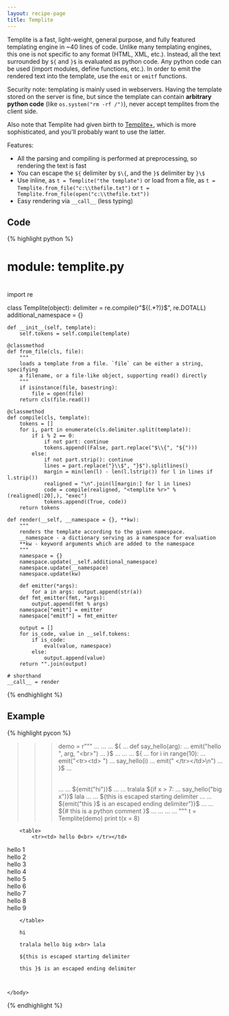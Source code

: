 ```yaml
---
layout: recipe-page
title: Templite
---
```


Templite is a fast, light-weight, general purpose, and fully featured templating engine in ~40 
lines of code. Unlike many templating engines, this one is not specific to any format (HTML, XML, 
etc.). Instead, all the text surrounded by `${` and `}$` is evaluated as python code. 
Any python code can be used (import modules, define functions, etc.). In order to emit the rendered 
text into the template, use the `emit` or `emitf` functions. 

Security note: templating is mainly used in webservers. Having the template stored on the server 
is fine, but since the template can contain **arbitrary python code** (like `os.system("rm -rf /")`),
never accept templites from the client side.

Also note that Templite had given birth to [Templite+](http://www.joonis.de/content/TemplitePythonTemplatingEngine),
which is more sophisticated, and you'll probably want to use the latter. 

Features:

*   All the parsing and compiling is performed at preprocessing, so rendering the text is fast
*   You can escape the `${` delimiter by `$\{`, and the `}$` delimiter by `}\$`
*   Use inline, as `t = Templite("the template")` or load from a file, as 
    `t = Templite.from_file("c:\\thefile.txt")` or `t = Templite.from_file(open("c:\\thefile.txt"))`
*   Easy rendering via `__call__` (less typing)

## Code ##

{% highlight python %}
#
# module: templite.py
#
import re

class Templite(object):
    delimiter = re.compile(r"\$\{(.*?)\}\$", re.DOTALL)
    additional_namespace = {}
    
    def __init__(self, template):
        self.tokens = self.compile(template)
    
    @classmethod
    def from_file(cls, file):
        """
        loads a template from a file. `file` can be either a string, specifying
        a filename, or a file-like object, supporting read() directly
        """
        if isinstance(file, basestring):
            file = open(file)
        return cls(file.read())
    
    @classmethod
    def compile(cls, template):
        tokens = []
        for i, part in enumerate(cls.delimiter.split(template)):
            if i % 2 == 0:
                if not part: continue
                tokens.append((False, part.replace("$\\{", "${")))
            else:
                if not part.strip(): continue
                lines = part.replace("}\\$", "}$").splitlines()
                margin = min(len(l) - len(l.lstrip()) for l in lines if l.strip())
                realigned = "\n".join(l[margin:] for l in lines)
                code = compile(realigned, "<templite %r>" % (realigned[:20],), "exec")
                tokens.append((True, code))
        return tokens
    
    def render(__self, __namespace = {}, **kw):
        """
        renders the template according to the given namespace. 
        __namespace - a dictionary serving as a namespace for evaluation
        **kw - keyword arguments which are added to the namespace
        """
        namespace = {}
        namespace.update(__self.additional_namespace)
        namespace.update(__namespace)
        namespace.update(kw)
        
        def emitter(*args):
            for a in args: output.append(str(a))
        def fmt_emitter(fmt, *args):
            output.append(fmt % args)
        namespace["emit"] = emitter
        namespace["emitf"] = fmt_emitter
        
        output = []
        for is_code, value in __self.tokens:
            if is_code:
                eval(value, namespace)
            else:
                output.append(value)
        return "".join(output)
    
    # shorthand
    __call__ = render
{% endhighlight %}

## Example ##

{% highlight pycon %}
>>> demo = r"""
... <html>
...     <body>
...         ${
...         def say_hello(arg):
...             emit("hello ", arg, "<br>")
...         }$
...
...         <table>
...             ${
...                 for i in range(10):
...                     emit("<tr><td> ")
...                     say_hello(i)
...                     emit(" </tr></td>\n")
...             }$
...         </table>
...
...         ${emit("hi")}$
...
...         tralala ${if x > 7:
...             say_hello("big x")}$ lala
...
...         $\{this is escaped starting delimiter
...
...         ${emit("this }\$ is an escaped ending delimiter")}$
...
...         ${# this is a python comment }$
...
...     </body>
... </html>
... """
>>> t = Templite(demo)
>>> print t(x = 8)

<html>
    <body>


        <table>
            <tr><td> hello 0<br> </tr></td>
<tr><td> hello 1<br> </tr></td>
<tr><td> hello 2<br> </tr></td>
<tr><td> hello 3<br> </tr></td>
<tr><td> hello 4<br> </tr></td>
<tr><td> hello 5<br> </tr></td>
<tr><td> hello 6<br> </tr></td>
<tr><td> hello 7<br> </tr></td>
<tr><td> hello 8<br> </tr></td>
<tr><td> hello 9<br> </tr></td>

        </table>

        hi

        tralala hello big x<br> lala

        ${this is escaped starting delimiter

        this }$ is an escaped ending delimiter



    </body>
</html>
{% endhighlight %}
